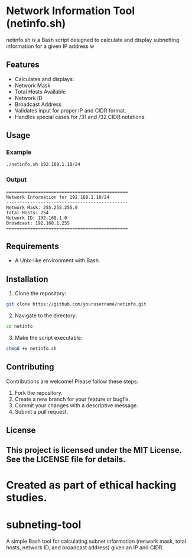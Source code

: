 # Network Information Tool (netinfo.sh)
netinfo.sh is a Bash script designed to calculate and display subnetting information for a given IP address w
## Features
- Calculates and displays:
- Network Mask
- Total Hosts Available
- Network ID
- Broadcast Address
- Validates input for proper IP and CIDR format.
- Handles special cases for /31 and /32 CIDR notations.
## Usage
### Example
```bash
./netinfo.sh 192.168.1.10/24
```
### Output
```
==============================================
Network Information for 192.168.1.10/24
----------------------------------------------
Network Mask: 255.255.255.0
Total Hosts: 254
Network ID: 192.168.1.0
Broadcast: 192.168.1.255
==============================================
```
## Requirements
- A Unix-like environment with Bash.
## Installation
1. Clone the repository:
```bash
git clone https://github.com/yourusername/netinfo.git
```
2. Navigate to the directory:
```bash
cd netinfo
```
3. Make the script executable:
```bash
chmod +x netinfo.sh
```
## Contributing
Contributions are welcome! Please follow these steps:
1. Fork the repository.
2. Create a new branch for your feature or bugfix.
3. Commit your changes with a descriptive message.
4. Submit a pull request.
## License
This project is licensed under the MIT License. See the LICENSE file for details.
---
Created as part of ethical hacking studies.
=======
# subneting-tool
A simple Bash tool for calculating subnet information (network mask, total hosts, network ID, and broadcast address) given an IP and CIDR.
